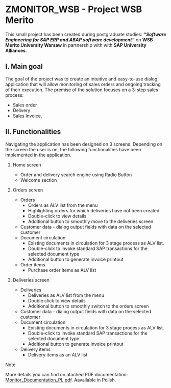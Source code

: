 # ZMONITOR_WSB - Project WSB Merito

This small project has been created during postgraduate studies: ***“Software Engineering for SAP ERP and ABAP software development”*** on **WSB Merito University Warsaw** in partnership with with **SAP University Alliances**.

## I. Main goal
The goal of the project was to create an intuitive and easy-to-use dialog application that will allow monitoring of sales orders and ongoing tracking of their execution. The premise of the solution focuses on a 3-step sales process: 
-	Sales order
-	Delivery
-	Sales Invoice.

## II. Functionalities
Navigating the application has been designed on 3 screens. Depending on the screen the user is on, the following functionalities have been implemented in the application. 

1. Home screen
    - Order and delivery search engine using Radio Button
    - Welcome section

2. Orders screen
    - Orders 
        -	Orders as ALV list from the menu
        -	Highlighting orders for which deliveries have not been created
        -	Double-click to view details
        -	Additional button to smoothly move to the deliveries screen
    -	Customer data - dialog output fields with data on the selected customer
    -	Document circulation
        -	Existing documents in circulation for 3 stage process as ALV list. 
        -	Double-click to invoke standard SAP transactions for the selected document type
        -	Additional button to generate invoice printout
    - Order items
        -	Purchase order items as ALV list 

3. Deliveries screen
    -	Deliveries
        -	Deliveries as ALV list from the menu
        -	Double click to view details
        -	Additional button to smoothly switch to the orders screen
    -	Customer data - dialog output fields with data on the selected customer
    -	Document circulation
        -	Existing documents in circulation for 3 stage process as ALV list. 
        -	Double-click to invoke standard SAP transactions for the selected document type
        -	Additional button to generate invoice printout
    -	Delivery items
        -	Delivery items as an ALV list

> [!NOTE]
> More details you can find on atached PDF documentation: [Monitor_Documentation_PL.pdf](https://github.com/jacekirlik/ZMONITOR_WSB/blob/eaf9f705030d471d5016601f85e800f6ebee4176/Monitor_Documentation_PL.pdf). Aavailable in Polish. 
